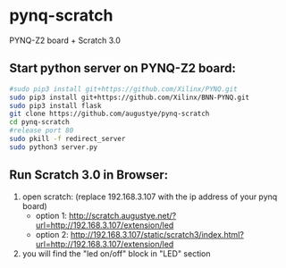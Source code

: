 # pynq-scratch
PYNQ-Z2 board + Scratch 3.0

Start python server on PYNQ-Z2 board:
----------------------------------
```Bash
#sudo pip3 install git+https://github.com/Xilinx/PYNQ.git
sudo pip3 install git+https://github.com/Xilinx/BNN-PYNQ.git
sudo pip3 install flask
git clone https://github.com/augustye/pynq-scratch
cd pynq-scratch
#release port 80
sudo pkill -f redirect_server
sudo python3 server.py
```

Run Scratch 3.0 in Browser:
---------------------------
1. open scratch: (replace 192.168.3.107 with the ip address of your pynq board)
   - option 1: http://scratch.augustye.net/?url=http://192.168.3.107/extension/led
   - option 2: http://192.168.3.107/static/scratch3/index.html?url=http://192.168.3.107/extension/led
2. you will find the "led on/off" block in "LED" section
